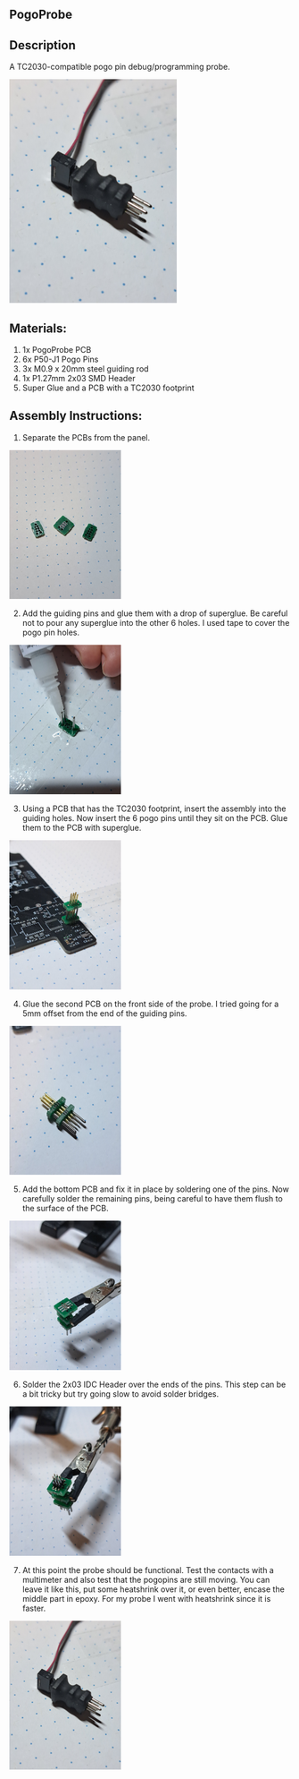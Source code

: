 ## PogoProbe

## Description
A TC2030-compatible pogo pin debug/programming probe.

<img src="Assembly/20230415_014813.jpg" width="300"/>

## Materials:
1. 1x PogoProbe PCB
2. 6x P50-J1 Pogo Pins
3. 3x M0.9 x 20mm steel guiding rod
4. 1x P1.27mm 2x03 SMD Header
5. Super Glue and a PCB with a TC2030 footprint

## Assembly Instructions:

1.  Separate the PCBs from the panel.

<img src="assembly/20230415_011656.jpg" width="200"/>

2.  Add the guiding pins and glue them with a drop of superglue. Be careful not to pour any superglue into the other 6 holes. I used tape to cover the pogo pin holes.

<img src="assembly/20230415_012125.jpg" width="200"/>

3.  Using a PCB that has the TC2030 footprint, insert the assembly into the guiding holes. Now insert the 6 pogo pins until they sit on the PCB. Glue them to the PCB with superglue.

<img src="assembly/20230415_012839.jpg" width="200"/>

4.  Glue the second PCB on the front side of the probe. I tried going for a 5mm offset from the end of the guiding pins.

<img src="assembly/20230415_013337.jpg" width="200"/>

5.  Add the bottom PCB and fix it in place by soldering one of the pins. Now carefully solder the remaining pins, being careful to have them flush to the surface of the PCB.

<img src="assembly/20230415_013614.jpg" width="200"/>

6.  Solder the 2x03 IDC Header over the ends of the pins. This step can be a bit tricky but try going slow to avoid solder bridges.

<img src="assembly/20230415_013726.jpg" width="200"/>

7. At this point the probe should be functional. Test the contacts with a multimeter and also test that the pogopins are still moving. You can leave it like this, put some heatshrink over it, or even better, encase the middle part in epoxy. For my probe I went with heatshrink since it is faster.

<img src="Assembly/20230415_014813.jpg" width="200"/>
